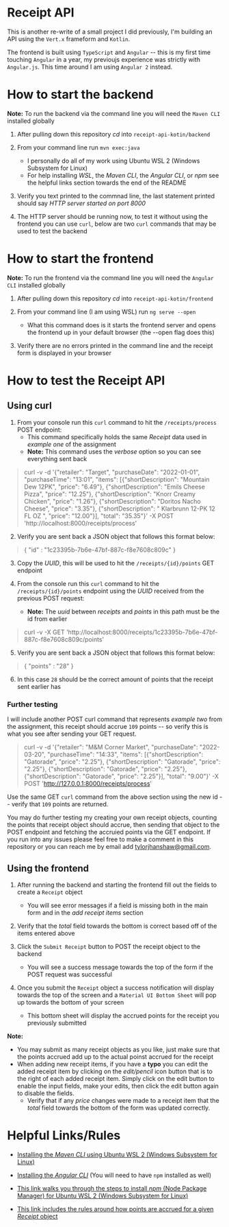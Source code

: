 # Receipt API

This is another re-write of a small project I did previously, I'm building an API using the `Vert.x` frameform and `Kotlin`.

The frontend is built using `TypeScript` and `Angular` -- this is my first time touching `Angular` in a year, my previoujs experience was strictly with `Angular.js`. This time around I am using `Angular 2` instead.

# How to start the backend

**Note:** To run the backend via the command line you will need the `Maven CLI` installed globally

1. After pulling down this repository _cd_ into `receipt-api-kotin/backend`

2. From your command line run `mvn exec:java`
    - I personally do all of my work using Ubuntu WSL 2 (Windows Subsystem for Linux)
    - For help installing _WSL_, the _Maven CLI_, the _Angular CLI_, or _npm_ see the helpful links section towards the end of the README

3. Verify you text printed to the commnad line, the last statement printed should say _HTTP server started on port 8000_

4. The HTTP server should be running now, to test it without using the frontend you can use `curl`, below are two `curl` commands that may be used to test the backend

# How to start the frontend

**Note:** To run the frontend via the command line you will need the `Angular CLI` installed globally

1. After pulling down this repository _cd_ into `receipt-api-kotin/frontend`

2. From your command line (I am using WSL) run `ng serve --open`
    - What this command does is it starts the frontend server and opens the frontend up in your default browser (the --open flag does this)

3. Verify there are no errors printed in the command line and the receipt form is displayed in your browser

# How to test the Receipt API

## Using curl

1. From your console run this `curl` command to hit the `/receipts/process` POST endpoint:
    - This command specifically holds the same _Receipt_ data used in _example one_ of the assignment
    - **Note:** This command uses the _verbose_ option so you can see everything sent back

> curl -v -d '{"retailer": "Target", "purchaseDate": "2022-01-01", "purchaseTime": "13:01", "items": [{"shortDescription": "Mountain Dew 12PK", "price": "6.49"}, {"shortDescription": "Emils Cheese Pizza", "price": "12.25"}, {"shortDescription": "Knorr Creamy Chicken", "price": "1.26"}, {"shortDescription": "Doritos Nacho Cheese", "price": "3.35"}, {"shortDescription": "   Klarbrunn 12-PK 12 FL OZ  ", "price": "12.00"}], "total": "35.35"}' -X POST 'http://localhost:8000/receipts/process'


2. Verify you are sent back a JSON object that follows this format below:

> { "id" : "1c23395b-7b6e-47bf-887c-f8e7608c809c" }

3. Copy the _UUID_, this will be used to hit the `/receipts/{id}/points` GET endpoint

4. From the console run this `curl` command to hit the `/receipts/{id}/points` endpoint using the _UUID_ received from the previous POST request:
    - **Note:** The _uuid_ between _receipts_ and _points_ in this path must be the id from earlier

> curl -v -X GET 'http://localhost:8000/receipts/1c23395b-7b6e-47bf-887c-f8e7608c809c/points'

5. Verify you are sent back a JSON object that follows this format below:

> { "points" : "28" }

6. In this case `28` should be the correct amount of points that the receipt sent earlier has

### Further testing

I will include another POST curl command that represents _example two_ from the assignment, this receipt should accrue `109` points -- so verify this is what you see after sending your GET request.

> curl -v -d '{"retailer": "M&M Corner Market", "purchaseDate": "2022-03-20", "purchaseTime": "14:33", "items": [{"shortDescription": "Gatorade", "price": "2.25"}, {"shortDescription": "Gatorade", "price": "2.25"}, {"shortDescription": "Gatorade", "price": "2.25"}, {"shortDescription": "Gatorade", "price": "2.25"}], "total": "9.00"}' -X POST 'http://127.0.0.1:8000/receipts/process'

Use the same GET `curl` command from the above section using the new id -- verify that `109` points are returned.

You may do further testing my creating your own receipt objects, counting the points that receipt object should accrue, then sending that object to the POST endpoint and fetching the accruied points via the GET endpoint. If you run into any issues please feel free to make a comment in this repository or you can reach me by email add tylorjhanshaw@gmail.com.

## Using the frontend

1. After running the backend and starting the frontend fill out the fields to create a `Receipt` object
    - You will see error messages if a field is missing both in the main form and in the _add receipt items_ section

2. Verify that the _total_ field towards the bottom is correct based off of the items entered above

3. Click the `Submit Receipt` button to POST the receipt object to the backend
    - You will see a success message towards the top of the form if the POST request was successful

4. Once you submit the `Receipt` object a success notification will display towards the top of the screen and a `Material UI Bottom Sheet` will pop up towards the bottom of your screen
    - This bottom sheet will display the accrued points for the receipt you previously submitted

**Note:**
- You may submit as many receipt objects as you like, just make sure that the points accrued add up to the actual poinst accrued for the receipt
- When adding new receipt items, if you have a **typo** you can edit the added receipt item by clicking on the _edit/pencil_ icon button that is to the right of each added receipt item. Simply click on the edit button to enable the input fields, make your edits, then click the edit button again to disable the fields.
    - Verify that if any _price_ changes were made to a receipt item that the _total_ field towards the bottom of the form was updated correctly.

# Helpful Links/Rules

- [Installing the _Maven CLI_ using Ubuntu WSL 2 (Windows Subsystem for Linux)](https://www.digitalocean.com/community/tutorials/install-maven-linux-ubuntu)

- [Installing the _Angular CLI_](https://angular.io/cli) (You will need to have `npm` installed as well)

- [This link walks you through the steps to install _npm_ (Node Package Manager) for Ubuntu WSL 2 (Windows Subsystem for Linux)](https://learn.microsoft.com/en-us/windows/dev-environment/javascript/nodejs-on-wsl)

- [This link includes the rules around how points are accrued for a given _Receipt_ object](https://github.com/fetch-rewards/receipt-processor-challenge#rules)
